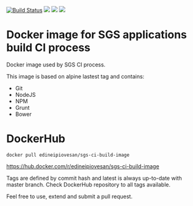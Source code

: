 
[![Build Status](https://travis-ci.org/edineipiovesan/docker-image-sgs-ci.svg?branch=master)](https://travis-ci.org/edineipiovesan/docker-image-sgs-ci) ![](https://img.shields.io/docker/automated/jrottenberg/ffmpeg.svg) [![](https://images.microbadger.com/badges/image/edineipiovesan/sgs-ci-build-image.svg)](https://microbadger.com/images/edineipiovesan/sgs-ci-build-image "Get your own image badge on microbadger.com") [![](https://images.microbadger.com/badges/commit/edineipiovesan/sgs-ci-build-image.svg)](https://microbadger.com/images/edineipiovesan/sgs-ci-build-image "Get your own commit badge on microbadger.com")

# Docker image for SGS applications build CI process
Docker image used by SGS CI process.

This image is based on alpine lastest tag and contains:
 - Git
 - NodeJS
 - NPM
 - Grunt
 - Bower

# DockerHub

`docker pull edineipiovesan/sgs-ci-build-image`

https://hub.docker.com/r/edineipiovesan/sgs-ci-build-image

Tags are defined by commit hash and latest is always up-to-date with master branch. Check DockerHub repository to all tags available.


Feel free to use, extend and submit a pull request.